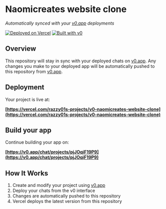 # Naomicreates website clone

*Automatically synced with your [v0.app](https://v0.app) deployments*

[![Deployed on Vercel](https://img.shields.io/badge/Deployed%20on-Vercel-black?style=for-the-badge&logo=vercel)](https://vercel.com/razzy01s-projects/v0-naomicreates-website-clone)
[![Built with v0](https://img.shields.io/badge/Built%20with-v0.app-black?style=for-the-badge)](https://v0.app/chat/projects/pjJOqiF19P9)

## Overview

This repository will stay in sync with your deployed chats on [v0.app](https://v0.app).
Any changes you make to your deployed app will be automatically pushed to this repository from [v0.app](https://v0.app).

## Deployment

Your project is live at:

**[https://vercel.com/razzy01s-projects/v0-naomicreates-website-clone](https://vercel.com/razzy01s-projects/v0-naomicreates-website-clone)**

## Build your app

Continue building your app on:

**[https://v0.app/chat/projects/pjJOqiF19P9](https://v0.app/chat/projects/pjJOqiF19P9)**

## How It Works

1. Create and modify your project using [v0.app](https://v0.app)
2. Deploy your chats from the v0 interface
3. Changes are automatically pushed to this repository
4. Vercel deploys the latest version from this repository
